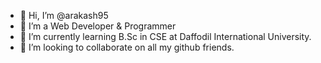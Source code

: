 - 👋 Hi, I’m @arakash95
- 👀 I’m a Web Developer & Programmer
- 🌱 I’m currently learning B.Sc in CSE at Daffodil International University.
- 💞️ I’m looking to collaborate on all my github friends.

<!---
arakash95/arakash95 is a ✨ special ✨ repository because its `README.md` (this file) appears on your GitHub profile.
You can click the Preview link to take a look at your changes.
--->
